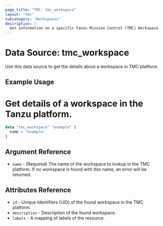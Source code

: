 ```yaml
---
page_title: "TMC: tmc_workspace"
layout: "tmc"
subcategory: "Workspaces"
description: |-
  Get information on a specific Tanzu Mission Control (TMC) Workspace
---
```


# Data Source: tmc_workspace

Use this data source to get the details about a workspace in TMC platform.

## Example Usage
# Get details of a workspace in the Tanzu platform.
```terraform
data "tmc_workspace" "example" {
  name = "example"
}
```

## Argument Reference

* `name` - (Required) The name of the workspace to lookup in the TMC platform. If no workspace is found with this name, an error will be returned.

## Attributes Reference

* `id` - Unique Identifiers (UID) of the found workspace in the TMC platform.
* `description` - Description of the found workspace.
* `labels` - A mapping of labels of the resource.